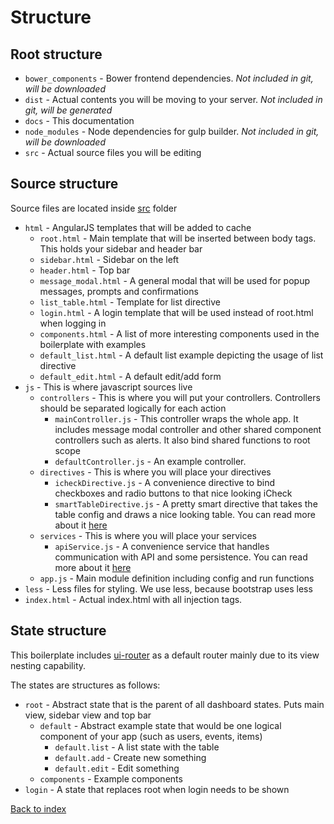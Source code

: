 # Structure #

## Root structure ##

* `bower_components` - Bower frontend dependencies. *Not included in git, will be downloaded*
* `dist` - Actual contents you will be moving to your server. *Not included in git, will be generated*
* `docs` - This documentation
* `node_modules` - Node dependencies for gulp builder. *Not included in git, will be downloaded*
* `src` - Actual source files you will be editing

## Source structure ##

Source files are located inside [src](../src) folder

* `html` - AngularJS templates that will be added to cache
    * `root.html` - Main template that will be inserted between body tags. This holds your sidebar and header bar
    * `sidebar.html` - Sidebar on the left
    * `header.html` - Top bar
    * `message_modal.html` - A general modal that will be used for popup messages, prompts and confirmations
    * `list_table.html` - Template for list directive
    * `login.html` - A login template that will be used instead of root.html when logging in
    * `components.html` - A list of more interesting components used in the boilerplate with examples
    * `default_list.html` - A default list example depicting the usage of list directive
    * `default_edit.html` - A default edit/add form
* `js` - This is where javascript sources live
    * `controllers` - This is where you will put your controllers. Controllers should be separated logically for each action
        * `mainController.js` - This controller wraps the whole app. It includes message modal controller and other shared component controllers such as alerts. It also bind shared functions to root scope
        * `defaultController.js` - An example controller.
    * `directives` - This is where you will place your directives
        * `icheckDirective.js` - A convenience directive to bind checkboxes and radio buttons to that nice looking iCheck
        * `smartTableDirective.js` - A pretty smart directive that takes the table config and draws a nice looking table. You can read more about it [here](table_directive.md)
    * `services` - This is where you will place your services
        * `apiService.js` - A convenience service that handles communication with API and some persistence. You can read more about it [here](api_service.js)
    * `app.js` - Main module definition including config and run functions
* `less` - Less files for styling. We use less, because bootstrap uses less
* `index.html` - Actual index.html with all injection tags.

## State structure ##

This boilerplate includes [ui-router](https://github.com/angular-ui/ui-router) as a default router mainly due to its view nesting capability.

The states are structures as follows:

* `root` - Abstract state that is the parent of all dashboard states. Puts main view, sidebar view and top bar
    * `default` - Abstract example state that would be one logical component of your app (such as users, events, items)
        * `default.list` - A list state with the table
        * `default.add` - Create new something
        * `default.edit` - Edit something
    * `components` - Example components
* `login` - A state that replaces root when login needs to be shown

[Back to index](index.md)